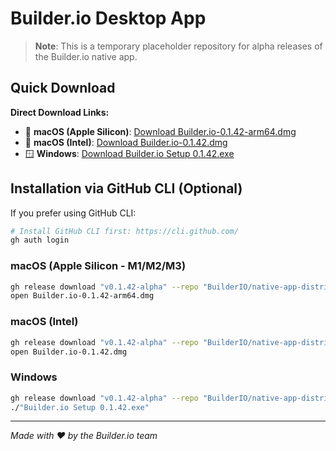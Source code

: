 # Builder.io Desktop App

> **Note**: This is a temporary placeholder repository for alpha releases of the Builder.io native app.

## Quick Download

**Direct Download Links:**
- 🍎 **macOS (Apple Silicon)**: [Download Builder.io-0.1.42-arm64.dmg](https://github.com/BuilderIO/native-app-distribution/releases/download/v0.1.42-alpha/Builder.io-0.1.42-arm64.dmg)
- 🍎 **macOS (Intel)**: [Download Builder.io-0.1.42.dmg](https://github.com/BuilderIO/native-app-distribution/releases/download/v0.1.42-alpha/Builder.io-0.1.42.dmg)  
- 🪟 **Windows**: [Download Builder.io Setup 0.1.42.exe](https://github.com/BuilderIO/native-app-distribution/releases/download/v0.1.42-alpha/Builder.io.Setup.0.1.42.exe)

## Installation via GitHub CLI (Optional)

If you prefer using GitHub CLI:

```bash
# Install GitHub CLI first: https://cli.github.com/
gh auth login
```

### macOS (Apple Silicon - M1/M2/M3)
```bash
gh release download "v0.1.42-alpha" --repo "BuilderIO/native-app-distribution" --pattern "Builder.io-0.1.42-arm64.dmg"
open Builder.io-0.1.42-arm64.dmg
```

### macOS (Intel)
```bash
gh release download "v0.1.42-alpha" --repo "BuilderIO/native-app-distribution" --pattern "Builder.io-0.1.42.dmg"
open Builder.io-0.1.42.dmg
```

### Windows  
```bash
gh release download "v0.1.42-alpha" --repo "BuilderIO/native-app-distribution" --pattern "Builder.io Setup 0.1.42.exe"
./"Builder.io Setup 0.1.42.exe"
```

---

*Made with ❤️ by the Builder.io team*
